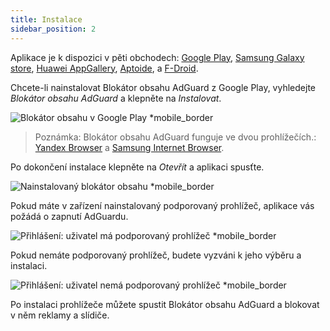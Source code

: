 ```yaml
---
title: Instalace
sidebar_position: 2
---
```


Aplikace je k dispozici v pěti obchodech: [Google Play](https://play.google.com/store/apps/details?id=com.adguard.android.contentblocker), [Samsung Galaxy store](https://galaxystore.samsung.com/detail/com.adguard.android.contentblocker), [Huawei AppGallery](https://appgallery.huawei.com/#/app/C100440597), [Aptoide](https://adguard-content-blocker.en.aptoide.com/), a [F-Droid](https://f-droid.org/en/packages/com.adguard.android.contentblocker/).

Chcete-li nainstalovat Blokátor obsahu AdGuard z Google Play, vyhledejte _Blokátor obsahu AdGuard_ a klepněte na _Instalovat_.

![Blokátor obsahu v Google Play *mobile_border](https://cdn.adtidy.org/content/Kb/ad_blocker/content_blocker/content_blocker_play_market.jpg)

> Poznámka: Blokátor obsahu AdGuard funguje ve dvou prohlížečích.: [Yandex Browser](https://browser.yandex.com/) a [Samsung Internet Browser](https://play.google.com/store/apps/details?id=com.sec.android.app.sbrowser).

Po dokončení instalace klepněte na _Otevřít_ a aplikaci spusťte.

![Nainstalovaný blokátor obsahu *mobile_border](https://cdn.adtidy.org/content/Kb/ad_blocker/content_blocker/content_blocker_play_market_installed.jpg)

Pokud máte v zařízení nainstalovaný podporovaný prohlížeč, aplikace vás požádá o zapnutí AdGuardu.

![Přihlášení: uživatel má podporovaný prohlížeč *mobile_border](https://cdn.adtidy.org/content/Kb/ad_blocker/content_blocker/content_blocker_onboarding2.jpg)

Pokud nemáte podporovaný prohlížeč, budete vyzváni k jeho výběru a instalaci.

![Přihlášení: uživatel nemá podporovaný prohlížeč *mobile_border](https://cdn.adtidy.org/content/Kb/ad_blocker/content_blocker/content_blocker_onboarding3.jpg)

Po instalaci prohlížeče můžete spustit Blokátor obsahu AdGuard a blokovat v něm reklamy a slídiče.